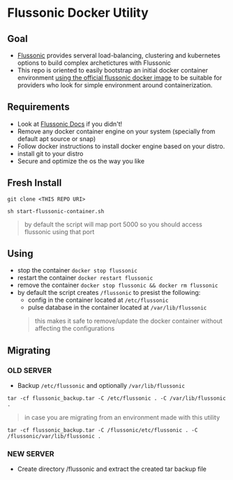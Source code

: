 # Flussonic Docker Utility
## Goal
- [Flussonic](https://flussonic.com) provides serveral load-balancing, clustering and kubernetes options to build complex archetictures with Flussonic
- This repo is oriented to easily bootstrap an initial docker container environment [using the official flussonic docker image](https://hub.docker.com/r/flussonic/flussonic)
 to be suitable for providers who look for simple environment around containerization.
## Requirements
- Look at [Flussonic Docs](https://flussonic.com/doc) if you didn't! 
- Remove any docker container engine on your system (specially from default apt source or snap)
- Follow docker instructions to install docker engine based on your distro.
- install git to your distro
- Secure and optimize the os the way you like

## Fresh Install
```
git clone <THIS REPO URI>
```

```
sh start-flussonic-container.sh
```
> by default the script will map port 5000 so you should access flussonic using that port
## Using
- stop the container `docker stop flussonic`
- restart the container `docker restart flussonic`
- remove the container `docker stop flussonic && docker rm flussonic`
- by default the script creates `/flussonic` to presist the following:
  -  config in the container located at `/etc/flussonic`
  -  pulse database in the container located at `/var/lib/flussonic` 
  > this makes it safe to remove/update the docker container without affecting the configurations 
## Migrating
### OLD SERVER
- Backup `/etc/flussonic` and optionally `/var/lib/flussonic` 
```
tar -cf flussonic_backup.tar -C /etc/flussonic . -C /var/lib/flussonic .
```
> in case you are migrating from an environment made with this utility
```
tar -cf flussonic_backup.tar -C /flussonic/etc/flussonic . -C /flussonic/var/lib/flussonic .

```
### NEW SERVER
- Create directory /flussonic and extract the created tar backup file
  